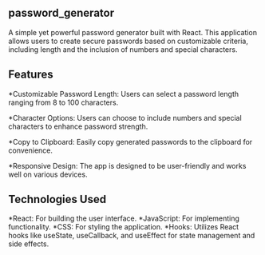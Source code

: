 ## password_generator

A simple yet powerful password generator built with React. This application allows users to create secure passwords based on customizable criteria, including length and the inclusion of numbers and special characters.

## Features

*Customizable Password Length: Users can select a password length ranging from 8 to 100 characters.

*Character Options: Users can choose to include numbers and special characters to enhance password strength.

*Copy to Clipboard: Easily copy generated passwords to the clipboard for convenience.

*Responsive Design: The app is designed to be user-friendly and works well on various devices.

## Technologies Used

*React: For building the user interface.
*JavaScript: For implementing functionality.
*CSS: For styling the application.
*Hooks: Utilizes React hooks like useState, useCallback, and useEffect for state management and side effects.
